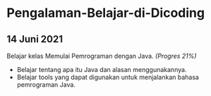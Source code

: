 # Pengalaman-Belajar-di-Dicoding
14 Juni 2021
--
Belajar kelas Memulai Pemrograman dengan Java. *(Progres 21%)*
- Belajar tentang apa itu Java dan alasan menggunakannya.
- Belajar tools yang dapat digunakan untuk menjalankan bahasa pemrograman Java.
